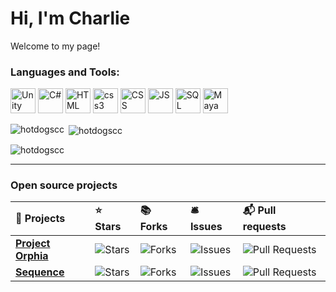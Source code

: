 <h1>Hi, I'm Charlie</h1>


<p>Welcome to my page!</p>
<h3 align="left">Languages and Tools:</h3>
<p align="left"> <img src="https://cdn-icons-png.flaticon.com/512/5969/5969346.png" alt="Unity" width="40" height="40"/>
<img src="https://seeklogo.com/images/C/c-sharp-c-logo-02F17714BA-seeklogo.com.png" alt="C#" width="40" height="40"/>
<img src="https://upload.wikimedia.org/wikipedia/commons/thumb/c/c3/Python-logo-notext.svg/935px-Python-logo-notext.svg.png" alt="HTML" width="40" height="40"/>
<img src="https://cdn.icon-icons.com/icons2/1488/PNG/512/5352-html5_102567.png" alt="css3" width="40" height="40"/>
<img src="https://upload.wikimedia.org/wikipedia/commons/thumb/6/62/CSS3_logo.svg/800px-CSS3_logo.svg.png" alt="CSS" width="40" height="40"/>
<img src="https://upload.wikimedia.org/wikipedia/commons/thumb/6/6a/JavaScript-logo.png/800px-JavaScript-logo.png" alt="JS" width="40" height="40"/>
<img src="https://seeklogo.com/images/A/azure-sql-database-logo-D7A32C9CD9-seeklogo.com.png" alt="SQL" width="40" height="40"/>
<img src="https://i.pinimg.com/originals/a6/a4/bf/a6a4bfb514e96ecf6fdbb6cce692cc48.png" alt="Maya" width="40" height="40"/>
</p>

<p><img align="left" src="https://github-readme-stats.vercel.app/api/top-langs?username=hotdogscc&show_icons=true&locale=en&layout=compact&theme=tokyonight" alt="hotdogscc" /></p>

<p>&nbsp;<img align="center" src="https://github-readme-stats.vercel.app/api?username=hotdogscc&show_icons=true&locale=en&theme=tokyonight" alt="hotdogscc" /></p>

<p><img align="center" src="https://github-readme-streak-stats.herokuapp.com/?user=hotdogscc&theme=tokyonight" alt="hotdogscc" /></p>

---

<h3><b>Open source projects</b></h3>
<table>
  <theadalign="center>
    <tr border: none;>
      <td><b>🎁 Projects</b></td>
      <td><b>⭐ Stars</b></td>
      <td><b>📚 Forks</b></td>
      <td><b>🛎 Issues</b></td>
      <td><b>📬 Pull requests</b></td>
    </tr>
  </thead>
  <tbody>
	  <tr>
		  <td><a href="https://github.com/HotdogsCC/Project-Orphia"><b>Project Orphia</b></a></td>
      <td><img alt="Stars" src="https://img.shields.io/github/stars/HotdogsCC/Project-Orphia?style=flat-square&labelColor=343b41"/></td>
      <td><img alt="Forks" src="https://img.shields.io/github/forks/HotdogsCC/Project-Orphia?style=flat-square&labelColor=343b41"/></td>
      <td><img alt="Issues" src="https://img.shields.io/github/issues/HotdogsCC/Project-Orphia?style=flat-square&labelColor=343b41"/></td>
      <td><img alt="Pull Requests" src="https://img.shields.io/github/issues-pr/HotdogsCC/Project-Orphia?style=flat-square&labelColor=343b41"/></td>
    </tr>
		<tr>
	    <td><a href="https://github.com/HotdogsCC/AT3-Sequence"><b>Sequence</b></a></td>
      <td><img alt="Stars" src="https://img.shields.io/github/stars/HotdogsCC/AT3-Sequence?style=flat-square&labelColor=343b41"/></td>
      <td><img alt="Forks" src="https://img.shields.io/github/forks/HotdogsCC/AT3-Sequence?style=flat-square&labelColor=343b41"/></td>
      <td><img alt="Issues" src="https://img.shields.io/github/issues/HotdogsCC/AT3-Sequence?style=flat-square&labelColor=343b41"/></td>
      <td><img alt="Pull Requests" src="https://img.shields.io/github/issues-pr/HotdogsCC/AT3-Sequence?style=flat-square&labelColor=343b41"/></td>
    </tr>
  </tbody>
</table>

